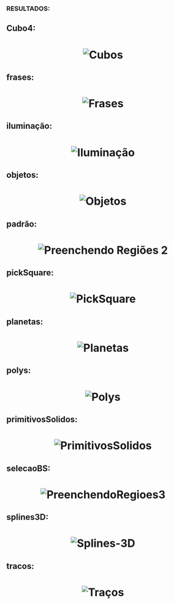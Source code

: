 ### RESULTADOS:

## Cubo4:

<h1 align="center"><img align="center" src="../imagem/cubo4.png" alt="Cubos"></img></h1>

## frases:

<h1 align="center"><img align="center" src="../imagem/frases.png" alt="Frases"></img></h1>

## iluminação:

<h1 align="center"><img align="center" src="../imagem/iluminacao.png" alt="Iluminação"></img></h1>


## objetos:

<h1 align="center"><img align="center" src="../imagem/objetos.png" alt="Objetos"></img></h1>

## padrão:

<h1 align="center"><img align="center" src="../imagem/preenchendoRegioes2.png" alt="Preenchendo Regiões 2"></img></h1>

## pickSquare:

<h1 align="center"><img align="center" src="../imagem/pickSquare.png" alt="PickSquare"></img></h1>

## planetas:

<h1 align="center"><img align="center" src="../imagem/planetas.png" alt="Planetas"></img></h1>


## polys:

<h1 align="center"><img align="center" src="../imagem/polys.png" alt="Polys"></img></h1>

## primitivosSolidos:

<h1 align="center"><img align="center" src="../imagem/primitivosSolidos.png" alt="PrimitivosSolidos"></img></h1>


## selecaoBS:

<h1 align="center"><img align="center" src="../imagem/preenchendoRegioes3.png" alt="PreenchendoRegioes3"></img></h1>

## splines3D:

<h1 align="center"><img align="center" src="../imagem/splines3D.png" alt="Splines-3D"></img></h1>


## tracos:

<h1 align="center"><img align="center" src="../imagem/tracos.png" alt="Traços"></img></h1>
